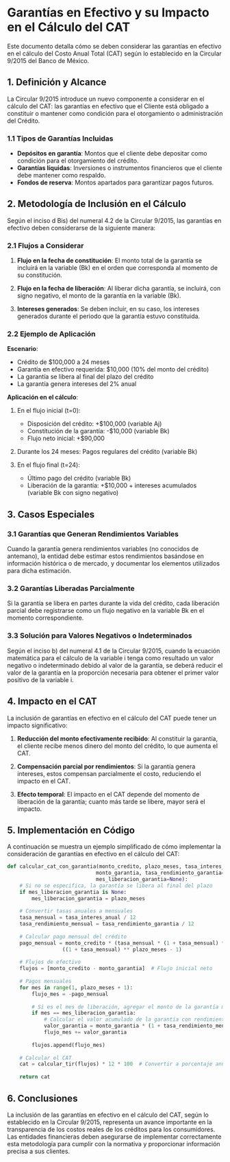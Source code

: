 # Garantías en Efectivo y su Impacto en el Cálculo del CAT

Este documento detalla cómo se deben considerar las garantías en efectivo en el cálculo del Costo Anual Total (CAT) según lo establecido en la Circular 9/2015 del Banco de México.

## 1. Definición y Alcance

La Circular 9/2015 introduce un nuevo componente a considerar en el cálculo del CAT: las garantías en efectivo que el Cliente está obligado a constituir o mantener como condición para el otorgamiento o administración del Crédito.

### 1.1 Tipos de Garantías Incluidas

- **Depósitos en garantía**: Montos que el cliente debe depositar como condición para el otorgamiento del crédito.
- **Garantías líquidas**: Inversiones o instrumentos financieros que el cliente debe mantener como respaldo.
- **Fondos de reserva**: Montos apartados para garantizar pagos futuros.

## 2. Metodología de Inclusión en el Cálculo

Según el inciso d Bis) del numeral 4.2 de la Circular 9/2015, las garantías en efectivo deben considerarse de la siguiente manera:

### 2.1 Flujos a Considerar

1. **Flujo en la fecha de constitución**: El monto total de la garantía se incluirá en la variable (Bk) en el orden que corresponda al momento de su constitución.

2. **Flujo en la fecha de liberación**: Al liberar dicha garantía, se incluirá, con signo negativo, el monto de la garantía en la variable (Bk).

3. **Intereses generados**: Se deben incluir, en su caso, los intereses generados durante el periodo que la garantía estuvo constituida.

### 2.2 Ejemplo de Aplicación

**Escenario**:
- Crédito de $100,000 a 24 meses
- Garantía en efectivo requerida: $10,000 (10% del monto del crédito)
- La garantía se libera al final del plazo del crédito
- La garantía genera intereses del 2% anual

**Aplicación en el cálculo**:
1. En el flujo inicial (t=0):
   - Disposición del crédito: +$100,000 (variable Aj)
   - Constitución de la garantía: -$10,000 (variable Bk)
   - Flujo neto inicial: +$90,000

2. Durante los 24 meses: Pagos regulares del crédito (variable Bk)

3. En el flujo final (t=24):
   - Último pago del crédito (variable Bk)
   - Liberación de la garantía: +$10,000 + intereses acumulados (variable Bk con signo negativo)

## 3. Casos Especiales

### 3.1 Garantías que Generan Rendimientos Variables

Cuando la garantía genera rendimientos variables (no conocidos de antemano), la entidad debe estimar estos rendimientos basándose en información histórica o de mercado, y documentar los elementos utilizados para dicha estimación.

### 3.2 Garantías Liberadas Parcialmente

Si la garantía se libera en partes durante la vida del crédito, cada liberación parcial debe registrarse como un flujo negativo en la variable Bk en el momento correspondiente.

### 3.3 Solución para Valores Negativos o Indeterminados

Según el inciso b) del numeral 4.1 de la Circular 9/2015, cuando la ecuación matemática para el cálculo de la variable i tenga como resultado un valor negativo o indeterminado debido al valor de la garantía, se deberá reducir el valor de la garantía en la proporción necesaria para obtener el primer valor positivo de la variable i.

## 4. Impacto en el CAT

La inclusión de garantías en efectivo en el cálculo del CAT puede tener un impacto significativo:

1. **Reducción del monto efectivamente recibido**: Al constituir la garantía, el cliente recibe menos dinero del monto del crédito, lo que aumenta el CAT.

2. **Compensación parcial por rendimientos**: Si la garantía genera intereses, estos compensan parcialmente el costo, reduciendo el impacto en el CAT.

3. **Efecto temporal**: El impacto en el CAT depende del momento de liberación de la garantía; cuanto más tarde se libere, mayor será el impacto.

## 5. Implementación en Código

A continuación se muestra un ejemplo simplificado de cómo implementar la consideración de garantías en efectivo en el cálculo del CAT:

```python
def calcular_cat_con_garantia(monto_credito, plazo_meses, tasa_interes_anual, 
                             monto_garantia, tasa_rendimiento_garantia=0, 
                             mes_liberacion_garantia=None):
    # Si no se especifica, la garantía se libera al final del plazo
    if mes_liberacion_garantia is None:
        mes_liberacion_garantia = plazo_meses
    
    # Convertir tasas anuales a mensuales
    tasa_mensual = tasa_interes_anual / 12
    tasa_rendimiento_mensual = tasa_rendimiento_garantia / 12
    
    # Calcular pago mensual del crédito
    pago_mensual = monto_credito * (tasa_mensual * (1 + tasa_mensual) ** plazo_meses) / \
                  ((1 + tasa_mensual) ** plazo_meses - 1)
    
    # Flujos de efectivo
    flujos = [monto_credito - monto_garantia]  # Flujo inicial neto
    
    # Pagos mensuales
    for mes in range(1, plazo_meses + 1):
        flujo_mes = -pago_mensual
        
        # Si es el mes de liberación, agregar el monto de la garantía más rendimientos
        if mes == mes_liberacion_garantia:
            # Calcular el valor acumulado de la garantía con rendimientos
            valor_garantia = monto_garantia * (1 + tasa_rendimiento_mensual) ** mes
            flujo_mes += valor_garantia
        
        flujos.append(flujo_mes)
    
    # Calcular el CAT
    cat = calcular_tir(flujos) * 12 * 100  # Convertir a porcentaje anual
    
    return cat
```

## 6. Conclusiones

La inclusión de las garantías en efectivo en el cálculo del CAT, según lo establecido en la Circular 9/2015, representa un avance importante en la transparencia de los costos reales de los créditos para los consumidores. Las entidades financieras deben asegurarse de implementar correctamente esta metodología para cumplir con la normativa y proporcionar información precisa a sus clientes.
